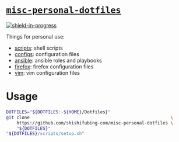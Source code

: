 # [`misc-personal-dotfiles`][repo]

<!-- shields -->
[![shield-in-progress]][repo]

Things for personal use:

- [scripts]: shell scripts
- [configs]: configuration files
- [ansible]: ansible roles and playbooks
- [firefox]: firefox configuration files
- [vim]: vim configuration files

# Usage

```bash
DOTFILES="${DOTFILES:-${HOME}/Dotfiles}"
git clone                                                      \
    https://github.com/shishifubing-com/misc-personal-dotfiles \
    "${DOTFILES}"
"${DOTFILES}/scripts/setup.sh"
```


<!-- internal links -->
[scripts]: ./scripts
[configs]: ./configs
[ansible]: ./ansible
[firefox]: ./firefox
[vim]: ./vim

<!-- external links -->
[repo]: https://github.com/shishifubing-com/misc-personal-dotfiles

<!-- shield links -->
[shield-in-progress]: https://img.shields.io/badge/status-in--progress-success?style=for-the-badge
